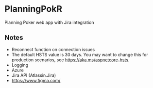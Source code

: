# PlanningPokR

Planning Poker web app with Jira integration

## Notes

* Reconnect function on connection issues
* The default HSTS value is 30 days. You may want to change this for production scenarios, see https://aka.ms/aspnetcore-hsts.
* Logging
* Azure
* Jira API (Atlassin.Jira)
* https://www.figma.com/
